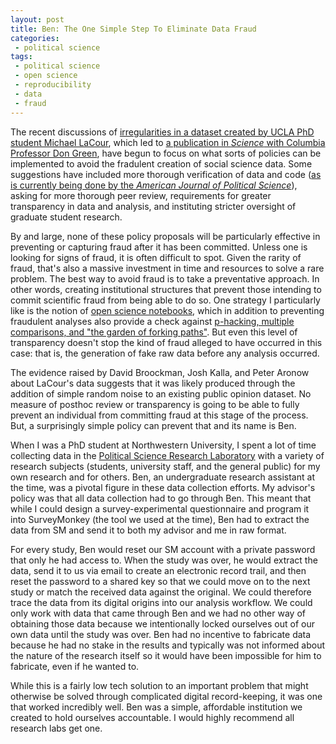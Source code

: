 ```yaml
---
layout: post
title: Ben: The One Simple Step To Eliminate Data Fraud
categories:
 - political science
tags:
 - political science
 - open science
 - reproducibility
 - data
 - fraud
---
```


The recent discussions of [irregularities in a dataset created by UCLA PhD student Michael LaCour](http://stanford.edu/~dbroock/broockman_kalla_aronow_lg_irregularities.pdf), which led to [a publication in *Science* with Columbia Professor Don Green](http://www.sciencemag.org/content/346/6215/1366), have begun to focus on what sorts of policies can be implemented to avoid the fradulent creation of social science data. Some suggestions have included more thorough verification of data and code ([as is currently being done by the *American Journal of Political Science*](https://politicalsciencereplication.wordpress.com/2015/05/04/leading-journal-verifies-articles-before-publication-so-far-all-replications-failed/)), asking for more thorough peer review, requirements for greater transparency in data and analysis, and instituting stricter oversight of graduate student research.

By and large, none of these policy proposals will be particularly effective in preventing or capturing fraud after it has been committed. Unless one is looking for signs of fraud, it is often difficult to spot. Given the rarity of fraud, that's also a massive investment in time and resources to solve a rare problem. The best way to avoid fraud is to take a preventative approach. In other words, creating institutional structures that prevent those intending to commit scientific fraud from being able to do so. One strategy I particularly like is the notion of [open science notebooks](http://en.wikipedia.org/wiki/Open_notebook_science), which in addition to preventing fraudulent analyses also provide a check against [p-hacking, multiple comparisons, and "the garden of forking paths"](http://www.stat.columbia.edu/~gelman/research/unpublished/p_hacking.pdf). But even this level of transparency doesn't stop the kind of fraud alleged to have occurred in this case: that is, the generation of fake raw data before any analysis occurred.

The evidence raised by David Broockman, Josh Kalla, and Peter Aronow about LaCour's data suggests that it was likely produced through the addition of simple random noise to an existing public opinion dataset. No measure of posthoc review or transparency is going to be able to fully prevent an individual from committing fraud at this stage of the process. But, a surprisingly simple policy can prevent that and its name is Ben.

When I was a PhD student at Northwestern University, I spent a lot of time collecting data in the [Political Science Research Laboratory](http://faculty.wcas.northwestern.edu/~jnd260/lab.html) with a variety of research subjects (students, university staff, and the general public) for my own research and for others. Ben, an undergraduate research assistant at the time, was a pivotal figure in these data collection efforts. My advisor's policy was that all data collection had to go through Ben. This meant that while I could design a survey-experimental questionnaire and program it into SurveyMonkey (the tool we used at the time), Ben had to extract the data from SM and send it to both my advisor and me in raw format.

For every study, Ben would reset our SM account with a private password that only he had access to. When the study was over, he would extract the data, send it to us via email to create an electronic record trail, and then reset the password to a shared key so that we could move on to the next study or match the received data against the original. We could therefore trace the data from its digital origins into our analysis workflow. We could only work with data that came through Ben and we had no other way of obtaining those data because we intentionally locked ourselves out of our own data until the study was over. Ben had no incentive to fabricate data because he had no stake in the results and typically was not informed about the nature of the research itself so it would have been impossible for him to fabricate, even if he wanted to.

While this is a fairly low tech solution to an important problem that might otherwise be solved through complicated digital record-keeping, it was one that worked incredibly well. Ben was a simple, affordable institution we created to hold ourselves accountable. I would highly recommend all research labs get one.
